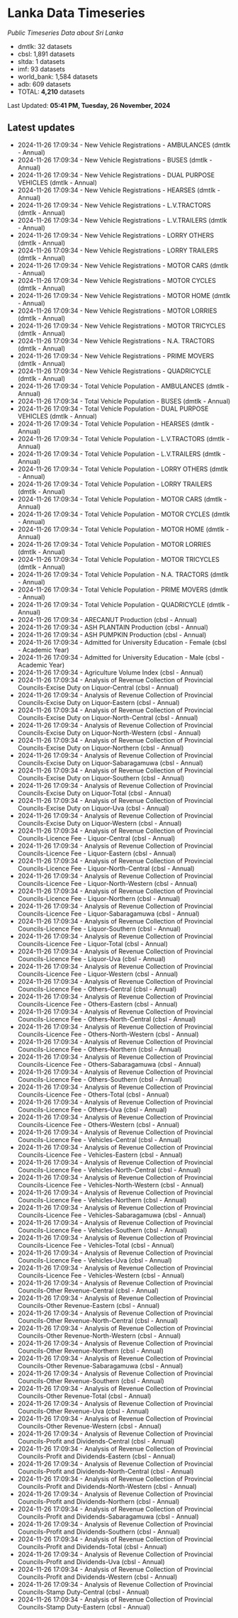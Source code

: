 # Lanka Data Timeseries
*Public Timeseries Data about Sri Lanka*

* dmtlk: 32 datasets
* cbsl: 1,891 datasets
* sltda: 1 datasets
* imf: 93 datasets
* world_bank: 1,584 datasets
* adb: 609 datasets
* TOTAL: **4,210** datasets

Last Updated: **05:41 PM, Tuesday, 26 November, 2024**

## Latest updates

* 2024-11-26 17:09:34 - New Vehicle Registrations - AMBULANCES (dmtlk - Annual)
* 2024-11-26 17:09:34 - New Vehicle Registrations - BUSES (dmtlk - Annual)
* 2024-11-26 17:09:34 - New Vehicle Registrations - DUAL PURPOSE VEHICLES (dmtlk - Annual)
* 2024-11-26 17:09:34 - New Vehicle Registrations - HEARSES (dmtlk - Annual)
* 2024-11-26 17:09:34 - New Vehicle Registrations - L.V.TRACTORS (dmtlk - Annual)
* 2024-11-26 17:09:34 - New Vehicle Registrations - L.V.TRAILERS (dmtlk - Annual)
* 2024-11-26 17:09:34 - New Vehicle Registrations - LORRY OTHERS (dmtlk - Annual)
* 2024-11-26 17:09:34 - New Vehicle Registrations - LORRY TRAILERS (dmtlk - Annual)
* 2024-11-26 17:09:34 - New Vehicle Registrations - MOTOR CARS (dmtlk - Annual)
* 2024-11-26 17:09:34 - New Vehicle Registrations - MOTOR CYCLES (dmtlk - Annual)
* 2024-11-26 17:09:34 - New Vehicle Registrations - MOTOR HOME (dmtlk - Annual)
* 2024-11-26 17:09:34 - New Vehicle Registrations - MOTOR LORRIES (dmtlk - Annual)
* 2024-11-26 17:09:34 - New Vehicle Registrations - MOTOR TRICYCLES (dmtlk - Annual)
* 2024-11-26 17:09:34 - New Vehicle Registrations - N.A. TRACTORS (dmtlk - Annual)
* 2024-11-26 17:09:34 - New Vehicle Registrations - PRIME MOVERS (dmtlk - Annual)
* 2024-11-26 17:09:34 - New Vehicle Registrations - QUADRICYCLE (dmtlk - Annual)
* 2024-11-26 17:09:34 - Total Vehicle Population - AMBULANCES (dmtlk - Annual)
* 2024-11-26 17:09:34 - Total Vehicle Population - BUSES (dmtlk - Annual)
* 2024-11-26 17:09:34 - Total Vehicle Population - DUAL PURPOSE VEHICLES (dmtlk - Annual)
* 2024-11-26 17:09:34 - Total Vehicle Population - HEARSES (dmtlk - Annual)
* 2024-11-26 17:09:34 - Total Vehicle Population - L.V.TRACTORS (dmtlk - Annual)
* 2024-11-26 17:09:34 - Total Vehicle Population - L.V.TRAILERS (dmtlk - Annual)
* 2024-11-26 17:09:34 - Total Vehicle Population - LORRY OTHERS (dmtlk - Annual)
* 2024-11-26 17:09:34 - Total Vehicle Population - LORRY TRAILERS (dmtlk - Annual)
* 2024-11-26 17:09:34 - Total Vehicle Population - MOTOR CARS (dmtlk - Annual)
* 2024-11-26 17:09:34 - Total Vehicle Population - MOTOR CYCLES (dmtlk - Annual)
* 2024-11-26 17:09:34 - Total Vehicle Population - MOTOR HOME (dmtlk - Annual)
* 2024-11-26 17:09:34 - Total Vehicle Population - MOTOR LORRIES (dmtlk - Annual)
* 2024-11-26 17:09:34 - Total Vehicle Population - MOTOR TRICYCLES (dmtlk - Annual)
* 2024-11-26 17:09:34 - Total Vehicle Population - N.A. TRACTORS (dmtlk - Annual)
* 2024-11-26 17:09:34 - Total Vehicle Population - PRIME MOVERS (dmtlk - Annual)
* 2024-11-26 17:09:34 - Total Vehicle Population - QUADRICYCLE (dmtlk - Annual)
* 2024-11-26 17:09:34 - ARECANUT Production (cbsl - Annual)
* 2024-11-26 17:09:34 - ASH PLANTAIN Production (cbsl - Annual)
* 2024-11-26 17:09:34 - ASH PUMPKIN Production (cbsl - Annual)
* 2024-11-26 17:09:34 - Admitted for University Education - Female (cbsl - Academic Year)
* 2024-11-26 17:09:34 - Admitted for University Education - Male (cbsl - Academic Year)
* 2024-11-26 17:09:34 - Agriculture Volume Index (cbsl - Annual)
* 2024-11-26 17:09:34 - Analysis of Revenue Collection of Provincial Councils-Excise Duty on Liquor-Central (cbsl - Annual)
* 2024-11-26 17:09:34 - Analysis of Revenue Collection of Provincial Councils-Excise Duty on Liquor-Eastern (cbsl - Annual)
* 2024-11-26 17:09:34 - Analysis of Revenue Collection of Provincial Councils-Excise Duty on Liquor-North-Central (cbsl - Annual)
* 2024-11-26 17:09:34 - Analysis of Revenue Collection of Provincial Councils-Excise Duty on Liquor-North-Western (cbsl - Annual)
* 2024-11-26 17:09:34 - Analysis of Revenue Collection of Provincial Councils-Excise Duty on Liquor-Northern (cbsl - Annual)
* 2024-11-26 17:09:34 - Analysis of Revenue Collection of Provincial Councils-Excise Duty on Liquor-Sabaragamuwa (cbsl - Annual)
* 2024-11-26 17:09:34 - Analysis of Revenue Collection of Provincial Councils-Excise Duty on Liquor-Southern (cbsl - Annual)
* 2024-11-26 17:09:34 - Analysis of Revenue Collection of Provincial Councils-Excise Duty on Liquor-Total (cbsl - Annual)
* 2024-11-26 17:09:34 - Analysis of Revenue Collection of Provincial Councils-Excise Duty on Liquor-Uva (cbsl - Annual)
* 2024-11-26 17:09:34 - Analysis of Revenue Collection of Provincial Councils-Excise Duty on Liquor-Western (cbsl - Annual)
* 2024-11-26 17:09:34 - Analysis of Revenue Collection of Provincial Councils-Licence Fee - Liquor-Central (cbsl - Annual)
* 2024-11-26 17:09:34 - Analysis of Revenue Collection of Provincial Councils-Licence Fee - Liquor-Eastern (cbsl - Annual)
* 2024-11-26 17:09:34 - Analysis of Revenue Collection of Provincial Councils-Licence Fee - Liquor-North-Central (cbsl - Annual)
* 2024-11-26 17:09:34 - Analysis of Revenue Collection of Provincial Councils-Licence Fee - Liquor-North-Western (cbsl - Annual)
* 2024-11-26 17:09:34 - Analysis of Revenue Collection of Provincial Councils-Licence Fee - Liquor-Northern (cbsl - Annual)
* 2024-11-26 17:09:34 - Analysis of Revenue Collection of Provincial Councils-Licence Fee - Liquor-Sabaragamuwa (cbsl - Annual)
* 2024-11-26 17:09:34 - Analysis of Revenue Collection of Provincial Councils-Licence Fee - Liquor-Southern (cbsl - Annual)
* 2024-11-26 17:09:34 - Analysis of Revenue Collection of Provincial Councils-Licence Fee - Liquor-Total (cbsl - Annual)
* 2024-11-26 17:09:34 - Analysis of Revenue Collection of Provincial Councils-Licence Fee - Liquor-Uva (cbsl - Annual)
* 2024-11-26 17:09:34 - Analysis of Revenue Collection of Provincial Councils-Licence Fee - Liquor-Western (cbsl - Annual)
* 2024-11-26 17:09:34 - Analysis of Revenue Collection of Provincial Councils-Licence Fee - Others-Central (cbsl - Annual)
* 2024-11-26 17:09:34 - Analysis of Revenue Collection of Provincial Councils-Licence Fee - Others-Eastern (cbsl - Annual)
* 2024-11-26 17:09:34 - Analysis of Revenue Collection of Provincial Councils-Licence Fee - Others-North-Central (cbsl - Annual)
* 2024-11-26 17:09:34 - Analysis of Revenue Collection of Provincial Councils-Licence Fee - Others-North-Western (cbsl - Annual)
* 2024-11-26 17:09:34 - Analysis of Revenue Collection of Provincial Councils-Licence Fee - Others-Northern (cbsl - Annual)
* 2024-11-26 17:09:34 - Analysis of Revenue Collection of Provincial Councils-Licence Fee - Others-Sabaragamuwa (cbsl - Annual)
* 2024-11-26 17:09:34 - Analysis of Revenue Collection of Provincial Councils-Licence Fee - Others-Southern (cbsl - Annual)
* 2024-11-26 17:09:34 - Analysis of Revenue Collection of Provincial Councils-Licence Fee - Others-Total (cbsl - Annual)
* 2024-11-26 17:09:34 - Analysis of Revenue Collection of Provincial Councils-Licence Fee - Others-Uva (cbsl - Annual)
* 2024-11-26 17:09:34 - Analysis of Revenue Collection of Provincial Councils-Licence Fee - Others-Western (cbsl - Annual)
* 2024-11-26 17:09:34 - Analysis of Revenue Collection of Provincial Councils-Licence Fee - Vehicles-Central (cbsl - Annual)
* 2024-11-26 17:09:34 - Analysis of Revenue Collection of Provincial Councils-Licence Fee - Vehicles-Eastern (cbsl - Annual)
* 2024-11-26 17:09:34 - Analysis of Revenue Collection of Provincial Councils-Licence Fee - Vehicles-North-Central (cbsl - Annual)
* 2024-11-26 17:09:34 - Analysis of Revenue Collection of Provincial Councils-Licence Fee - Vehicles-North-Western (cbsl - Annual)
* 2024-11-26 17:09:34 - Analysis of Revenue Collection of Provincial Councils-Licence Fee - Vehicles-Northern (cbsl - Annual)
* 2024-11-26 17:09:34 - Analysis of Revenue Collection of Provincial Councils-Licence Fee - Vehicles-Sabaragamuwa (cbsl - Annual)
* 2024-11-26 17:09:34 - Analysis of Revenue Collection of Provincial Councils-Licence Fee - Vehicles-Southern (cbsl - Annual)
* 2024-11-26 17:09:34 - Analysis of Revenue Collection of Provincial Councils-Licence Fee - Vehicles-Total (cbsl - Annual)
* 2024-11-26 17:09:34 - Analysis of Revenue Collection of Provincial Councils-Licence Fee - Vehicles-Uva (cbsl - Annual)
* 2024-11-26 17:09:34 - Analysis of Revenue Collection of Provincial Councils-Licence Fee - Vehicles-Western (cbsl - Annual)
* 2024-11-26 17:09:34 - Analysis of Revenue Collection of Provincial Councils-Other Revenue-Central (cbsl - Annual)
* 2024-11-26 17:09:34 - Analysis of Revenue Collection of Provincial Councils-Other Revenue-Eastern (cbsl - Annual)
* 2024-11-26 17:09:34 - Analysis of Revenue Collection of Provincial Councils-Other Revenue-North-Central (cbsl - Annual)
* 2024-11-26 17:09:34 - Analysis of Revenue Collection of Provincial Councils-Other Revenue-North-Western (cbsl - Annual)
* 2024-11-26 17:09:34 - Analysis of Revenue Collection of Provincial Councils-Other Revenue-Northern (cbsl - Annual)
* 2024-11-26 17:09:34 - Analysis of Revenue Collection of Provincial Councils-Other Revenue-Sabaragamuwa (cbsl - Annual)
* 2024-11-26 17:09:34 - Analysis of Revenue Collection of Provincial Councils-Other Revenue-Southern (cbsl - Annual)
* 2024-11-26 17:09:34 - Analysis of Revenue Collection of Provincial Councils-Other Revenue-Total (cbsl - Annual)
* 2024-11-26 17:09:34 - Analysis of Revenue Collection of Provincial Councils-Other Revenue-Uva (cbsl - Annual)
* 2024-11-26 17:09:34 - Analysis of Revenue Collection of Provincial Councils-Other Revenue-Western (cbsl - Annual)
* 2024-11-26 17:09:34 - Analysis of Revenue Collection of Provincial Councils-Profit and Dividends-Central (cbsl - Annual)
* 2024-11-26 17:09:34 - Analysis of Revenue Collection of Provincial Councils-Profit and Dividends-Eastern (cbsl - Annual)
* 2024-11-26 17:09:34 - Analysis of Revenue Collection of Provincial Councils-Profit and Dividends-North-Central (cbsl - Annual)
* 2024-11-26 17:09:34 - Analysis of Revenue Collection of Provincial Councils-Profit and Dividends-North-Western (cbsl - Annual)
* 2024-11-26 17:09:34 - Analysis of Revenue Collection of Provincial Councils-Profit and Dividends-Northern (cbsl - Annual)
* 2024-11-26 17:09:34 - Analysis of Revenue Collection of Provincial Councils-Profit and Dividends-Sabaragamuwa (cbsl - Annual)
* 2024-11-26 17:09:34 - Analysis of Revenue Collection of Provincial Councils-Profit and Dividends-Southern (cbsl - Annual)
* 2024-11-26 17:09:34 - Analysis of Revenue Collection of Provincial Councils-Profit and Dividends-Total (cbsl - Annual)
* 2024-11-26 17:09:34 - Analysis of Revenue Collection of Provincial Councils-Profit and Dividends-Uva (cbsl - Annual)
* 2024-11-26 17:09:34 - Analysis of Revenue Collection of Provincial Councils-Profit and Dividends-Western (cbsl - Annual)
* 2024-11-26 17:09:34 - Analysis of Revenue Collection of Provincial Councils-Stamp Duty-Central (cbsl - Annual)
* 2024-11-26 17:09:34 - Analysis of Revenue Collection of Provincial Councils-Stamp Duty-Eastern (cbsl - Annual)